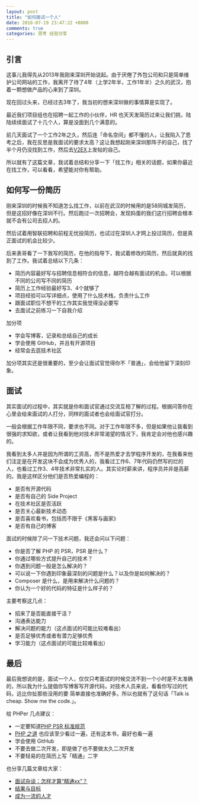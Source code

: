 ```yaml
---
layout: post
title: "如何面试一个人"
date: 2016-07-19 23:47:22 +0800
comments: true
categories: 思考 经验分享
---
```


## 引言

这事儿我得先从2013年我刚来深圳开始说起。由于厌倦了外包公司和只是简单维护公司网站的工作，我离开了待了4年（上学2年半，工作1年半）之久的武汉，抱着一颗想做产品的心来到了深圳。

现在回过头来，已经过去3年了，我当初的想来深圳做的事情算是实现了。

最近我们项目组也在招聘一起工作的小伙伴，HR 也天天发简历过来让我们挑，陆陆续续面试了十几个人，算是没面到几个满意的。

前几天面试了一个工作2年之久，然后连「命名空间」都不懂的人，让我陷入了思考之后，我在反思是我面试的要求太高？这让我想起刚来深圳那阵子的自己，找了半个月仍没找到工作，然后去[V2EX](http://www.v2ex.com/t/63765#reply2)上发帖的自己。

所以就有了这篇文章，我试着总结和分享一下「找工作」相关的话题，如果你最近在找工作，可以看看，希望能对你有帮助。

<!--more-->

## 如何写一份简历

刚来深圳的时候我不知道怎么找工作，以前在武汉的时候用的是58同城发简历，但是这招好像在深圳不行。然后跑过一次招聘会，发现妈蛋的我们这行招聘会根本就不会有公司去招人的。

然后试着用智联招聘和前程无忧投简历，也试过在深圳人才网上投过简历，但是真正面试的机会比较少。

后来表哥看了一下我写的简历，在他的指导下，我试着修改的简历，然后就真的找到了工作。我试着总结以下几条：

- 简历内容最好写与招聘信息相符合的信息，越符合越有面试的机会。可以根据不同的公司写不同的简历
- 简历上工作经验最好写3、4个就够了
- 项目经验可以写详细点，使用了什么技术栈，负责什么工作
- 跟面试职位不想干的工作其实我觉得没必要写
- 去面试之前练习一下自我介绍

加分项

- 学会写博客，记录和总结自己的成长
- 学会使用 GitHub，并且有开源项目
- 经常会去逛技术社区

加分项其实还是很重要的，至少会让面试官觉得你不「普通」，会给他留下深刻印象。

## 面试

其实面试的过程中，其实就是你和面试官通过交流互相了解的过程。根据问答你在心里会给来面试的人打分，同样的面试者也会给面试官打分。

一般会根据工作年限不同，要求也不同。对于工作年限不多，但是如果他让我看到很强的求知欲，或者让我看到他对技术非常渴望的情况下，我肯定会对他也感兴趣的。

我看到太多人并是因为所谓的工资高，而不是热爱才去学程序开发的，在我看来他们注定是在开发这块不会成为优秀人的，我看过工作6、7年代码仍然写的烂的人，也看过工作3、4年技术非常扎实的人。其实论时薪来讲，程序员并非是高薪的。我是这样区分他们是否热爱编程的：

- 是否有开源代码
- 是否有自己的 Side Project
- 在技术社区是否活跃
- 是否关心最新技术动态
- 是否喜欢看书，包括而不限于《黑客与画家》
- 是否有自己的博客

面试的时候除了问一下技术问题，我还会问以下问题：

- 你是否了解 PHP 的 PSR，PSR 是什么？
- 你通过哪些方式提升自己的技术？
- 你遇到问题一般是怎么解决的？
- 可以说一下你遇到印象最深刻的问题是什么？以及你是如何解决的？
- Composer 是什么，是用来解决什么问题的？
- 你认为一个好的代码的特征是什么样子的？

主要考察这几点：

- 招来了是否能直接干活？
- 沟通表达能力
- 解决问题的能力（这点面试的可能比较难看出）
- 是否足够优秀或者有潜力足够优秀
- 学习能力（这点面试的可能比较难看出）


## 最后

最后我想说的是，面试一个人，仅仅只考面试的时候交流不到一个小时是不太准确的，所以我为什么提倡你写博客写开源代码，对技术人员来说，看看你写过的代码，远比你扯那些没用的要
简单直接也准确好多。所以也就有了这句话「Talk is cheap. Show me the code.」。

给 PHPer 几点建议：

- 一定要知道[PHP PSR 标准规范](https://psr.phphub.org/)
- [PHP 之道](http://laravel-china.github.io/php-the-right-way/) 也应该至少看过一遍，还有这本书，最好也看一遍
- 学会使用 GitHub
- 不要去做二次开发，即是做了也不要做太久二次开发
- 不要轻易的在简历上写「精通」二字

也分享几篇文章给大家：

- [面试杂谈：怎样才算“精通xx”？](http://zhangshenjia.com/literature/master_on_skill/)
- [结果与目标](http://zhangshenjia.com/literature/result_or_target/)
- [成为一流的人才](http://blog.forecho.com/cheng-wei-yi-liu-de-ren-cai.html)





